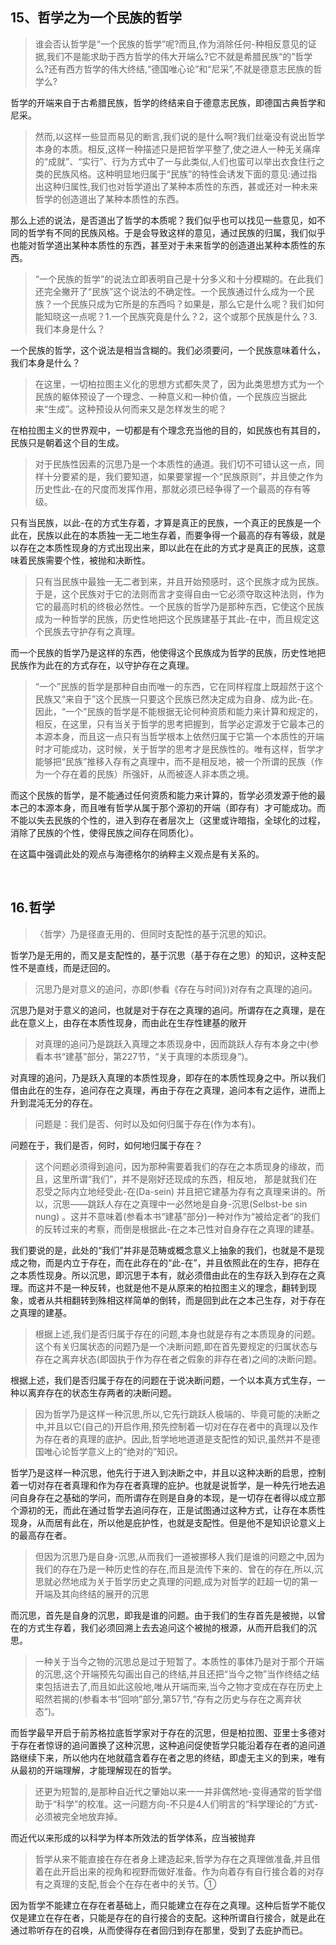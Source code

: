 <h2>15、哲学之为一个民族的哲学</h2><blockquote data-pid="GahzI2Rs">谁会否认哲学是“一个民族的哲学”呢?而且,作为消除任何-种相反意见的证据,我们不是能求助于西方哲学的伟大开端么?它不就是希腊民族“的”哲学么?还有西方哲学的伟大终结,“德国唯心论”和“尼采”,不就是德意志民族的哲学么?</blockquote><p data-pid="mLrfxaMz">哲学的开端来自于古希腊民族，哲学的终结来自于德意志民族，即德国古典哲学和尼采。</p><blockquote data-pid="XCASG6qX">然而,以这样一些显而易见的断言,我们说的是什么啊?我们丝毫没有说出哲学本身的本质。相反,这样一种描述只是把哲学平整了,使之进人一种无关痛痒的“成就”、“实行”、行为方式中了一与此类似,人们也蛮可以举出衣食住行之类的民族风格。这种明显地归属于“民族”的特性会诱发下面的意见:通过指出这种归属性,我们也对哲学道出了某种本质性的东西，甚或还对一种未来哲学的创造道出了某种本质性的东西。</blockquote><p data-pid="VURk4EHb">那么上述的说法，是否道出了哲学的本质呢？我们似乎也可以找见一些意见，如不同的哲学有不同的民族风格。于是会导致这样的意见，通过民族的归属，我们似乎也能对哲学道出某种本质性的东西，甚至对于未来哲学的创造道出某种本质性的东西。</p><blockquote data-pid="EHF7MdJ_">“一个民族的哲学”的说法立即表明自己是十分多义和十分模糊的。在此我们还完全撇开了“民族”这个说法的不确定性。一个民族通过什么成为一个民族？一个民族只成为它所是的东西吗？如果是，那么它是什么呢？我们如何能知晓这一点呢？1.一个民族究竟是什么？2，这个或那个民族是什么？3.我们本身是什么？</blockquote><p data-pid="o7OFK9bo">一个民族的哲学，这个说法是相当含糊的。我们必须要问，一个民族意味着什么，我们本身是什么？</p><blockquote data-pid="YewzGLti">在这里，一切柏拉图主义化的思想方式都失灵了，因为此类思想方式为一个民族的躯体预设了一个理念、一种意义和一种价值，一个民族应当据此来“生成”。这种预设从何而来又是怎样发生的呢？</blockquote><p data-pid="Dlfgi4H-">在柏拉图主义的世界观中，一切都是有个理念充当他的目的，如民族也有其目的，民族只是朝着这个目的生成。</p><blockquote data-pid="o_l0Aqcj">对于民族性因素的沉思乃是一个本质性的通道。我们切不可错认这一点，同样十分要紧的是，我们要知道，如果要掌握一个“民族原则”，并且使之作为历史性此-在的尺度而发挥作用，那就必须已经争得了一个最高的存有等级。</blockquote><p data-pid="005MCI3L">只有当民族，以此-在的方式生存着，才算是真正的民族，一个真正的民族是一个此在，民族以此在的本质独一无二地生存着，而要争得一个最高的存有等级，就是以存在之本质性现身的方式出现出来，即以此在在此的方式才是真正的民族，这意味着民族需要个性，被抛和决断性。</p><blockquote data-pid="ERoZXEzG">只有当民族中最独一无二者到来，并且开始预感时，这个民族才成为民族。于是，这个民族对于它的法则而言才变得自由一它必须夺取这种法则，作为它的最高时机的终极必然性。一个民族的哲学乃是那种东西，它使这个民族成为一种哲学的民族，历史性地把这个民族建基于其此-在中，而且规定这个民族去守护存有之真理。</blockquote><p data-pid="1ALnaAa8">而一个民族的哲学乃是这样的东西，他使得这个民族成为哲学的民族，历史性地把民族作为此在的方式存在，以守护存在之真理。</p><blockquote data-pid="lV13ZM19">“一个”民族的哲学是那种自由而唯一的东西，它在同样程度上既超然于这个民族又“来自于”这个民族一只要这个民族已然决定成为自身、成为此-在。因此，“一个”民族的哲学是不能根据无论何种资质和能力来计算和规定的，相反，在这里，只有当关于哲学的思考把握到，哲学必定源发于它最本己的本源本身，而且这一点只有当哲学根本上依然归属于它第一个本质性的开端时才可能成功，这时候，关于哲学的思考才是民族性的。唯有这样，哲学才能够把“民族”推移入存有之真理中，而不是相反地，被一个所谓的民族（作为一个存在着的民族）所强奸，从而被逐人非本质之境。</blockquote><p data-pid="DhgZyU1A">而这个民族的哲学，是不能通过任何资质和能力来计算的，哲学必须发源于他的最本己的本源本身，而且唯有哲学从属于那个源初的开端（即存有）才可能成功。而不能以失去民族的个性的，进入到存在者层次上（这里或许暗指，全球化的过程，消除了民族的个性，使得民族之间存在同质化）。</p><p data-pid="I0GqtlNV">在这篇中强调此处的观点与海德格尔的纳粹主义观点是有关系的。</p><p><br></p><h2>16.哲学</h2><blockquote data-pid="lqxW6jjw">〈哲学〉乃是径直无用的、但同时支配性的基于沉思的知识。</blockquote><p data-pid="OF63HnCx">哲学乃是无用的，而又是支配性的，基于沉思（基于存在之思）的知识，这种支配性不是直线，而是迂回的。</p><blockquote data-pid="uajLhZVq">沉思乃是对意义的追问，亦即(参看《存在与时间》)对存有之真理的追问。</blockquote><p data-pid="OQPvleuL">沉思乃是对于意义的追问，也就是对于存在之真理的追问。所谓存在之真理，是在此在意义上，由存在本质性现身，而由此在生存性建基的敞开</p><blockquote data-pid="1UUSyTTF">对真理的追问乃是跳跃入真理之本质现身中，因而跳跃人存有本身之中(参看本书“建基”部分，第227节，“关于真理的本质现身”)。</blockquote><p data-pid="JTR_2-pc">对真理的追问，乃是跃入真理的本质性现身，即存在的本质性现身之中。所以我们借由此在的生存，追问存在之真理，再由于存在之真理，追问本有之运作，进而上升到混沌无分的存在。</p><blockquote data-pid="I3oOJ47N">问题是：我们是否、何时以及如何归属于存在(作为本有)。</blockquote><p data-pid="zMzmP6oW">问题在于，我们是否，何时，如何地归属于存在？</p><blockquote data-pid="lFDDM-pj">这个问题必须得到追问，因为那种需要着我们的存在之本质现身的缘故，而且，这里所谓“我们”，并不是刚好还现成的东西，相反地， 那是就我们在忍受之际内立地经受此-在(Da-sein) 并且把它建基为存有之真理来讲的。所以，沉思——跳跃人存在之真理中一必然地是自身-沉思(Selbst-be sin nung) 。这并不意味着(参看本书“建基”部分)一种对作为“被给定者”的我们的反转过来的考察，而倒是根据此-在之本己性对自身存在之真理的建基。</blockquote><p data-pid="ptLgitjm">我们要说的是，此处的“我们”并非是范畴或概念意义上抽象的我们，也就是不是现成之物，而是内立于存在，而在此存在的“此-在”，并且依照此在的生存，把存在之本质性现身。所以沉思，即沉思于本有，就必须借由此在的生存跃入到存在之真理。而这并不是一种反转，也就是他不是从原来的柏拉图主义的理念，翻转到现象，或者从共相翻转到殊相这样简单的倒转，而是回到此在之本己生存，对于存在之真理的建基。</p><blockquote data-pid="Ln1aOtk9">根据上述,我们是否归属于存在的问题,本身也就是存有之本质现身的问题。这个有关归属状态的问题乃是一个决断问题,即在首先要规定的归属状态与存在之离弃状态(即固执于作为存在者之假象的非存在者)之间的决断问题。</blockquote><p data-pid="eRYbALkc">根据上述，我们是否归属于存在的问题在于说决断问题，一个以本真方式生存，一种以离弃存在的状态生存两者的决断问题。</p><blockquote data-pid="aouKUsYe">因为哲学乃是这样一种沉思,所以,它先行跳跃人极端的、毕竟可能的决断之中,并且以它(自己的)开启作用,预先控制着一切对在存在者中的真理以及作为存在者的真理的底护。因此,哲学地地道道是支配性的知识,虽然并不是德国唯心论哲学意义上的“绝对的”知识。</blockquote><p data-pid="9zXZ5VvY">哲学乃是这样一种沉思，他先行于进入到决断之中，并且以这种决断的启思，控制着一切对存在者真理和作为存在者真理的庇护。也就是说哲学，是一种先行地去追问自身存在之基础的学问，而所谓存在则是自身的本现，是一切存在者得以成立那个源初的无，而此在通过哲学去追问存在，正是试图通过这种方式，让存在本质性现身，从而居有此在，所以他是庇护性，也就是支配性。但是他不是知识论意义上的最高存在者。</p><blockquote data-pid="cldYzAFB">但因为沉思乃是自身-沉思,从而我们一道被挪移人我们是谁的问题之中,因为我们的存在乃是一种历史性的存在,而且是流传下来的、曾在的存在,所以,沉思就必然地成为关于哲学历史之真理的问题,成为对哲学的赶超一切的第一开端及其向终结的展开的沉思</blockquote><p data-pid="3NQVDnDs">而沉思，首先是自身的沉思，即我是谁的问题。由于我们的生存首先是被抛，以曾在的方式生存着，我们必须回溯上去去追问这个被抛的根源，从而开启我们的沉思。</p><blockquote data-pid="NqiDwgrM">一种关于当今之物的沉思总是过于短暂了。本质性的事体乃是对于那个开端的沉思,这个开端预先勾画出自己的终结,并且还把“当今之物”当作终结之结束包括进去了,而且如此这般地,唯从开端而来,当今之物才变成在存在历史上昭然若揭的(参看本书“回响”部分,第57节,“存有之历史与存在之离弃状态”)。</blockquote><p data-pid="VrgzH1cu">而哲学最早开启于前苏格拉底哲学家对于存在的沉思，但是柏拉图、亚里士多德对于存在者惊讶的追问置换了这种沉思，这种追问促使哲学只能沿着存在者的追问道路继续下来，所以他内在地就蕴含着存在者之思的终结，即虚无主义的到来，唯有从最初的开端理解，才能理解现在的哲学。</p><blockquote data-pid="pgQRindI">还更为短暂的,是那种自近代之肇始以来一一并非偶然地-变得通常的哲学借助于“科学”的校准。这一问题方向-不只是4人们明言的“科学理论的”方式-必须被完全地放弃掉。</blockquote><p data-pid="BVO3zH6s">而近代以来形成的以科学为样本所效法的哲学体系，应当被抛弃</p><blockquote data-pid="l9Sorgoc">哲学从来不能直接在存在者身上建造起来,哲学为存在之真理做准备,并且借着在此开启出来的视角和视野而做好准备。作为向着存有自行接合着的对存有之真理的支配,哲会个在存在者中的关节。①</blockquote><p data-pid="8pPPm03F">因为哲学不能建立在存在者基础上，而只能建立在存在之真理。这种后哲学不能仅仅是建立在存在者，只能是存在的自行接合的支配。这种所谓自行接合，就是此在通过聆听存在的召唤，从而使得存在者回归到存在那里，受到了去庇护而已。</p><p></p>